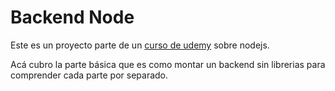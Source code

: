 # Backend Node

Este es un proyecto parte de un [curso de udemy](https://www.udemy.com/course/nodejs-the-complete-guide/) sobre nodejs.

Acá cubro la parte básica que es como montar un backend sin librerias para comprender cada parte por separado.